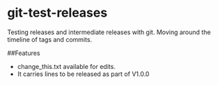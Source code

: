 # git-test-releases

Testing releases and intermediate releases with git. Moving around the timeline of tags and commits.

##Features

- change_this.txt available for edits.
- It carries lines to be released as part of V1.0.0

